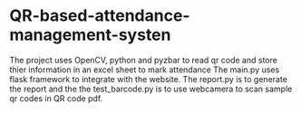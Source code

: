 # QR-based-attendance-management-systen
The project uses OpenCV, python and pyzbar to read qr code and store thier information in an excel sheet to mark attendance
The main.py uses flask framework to integrate with the website. The report.py is to generate the report and the the test_barcode.py is to use webcamera to scan sample qr codes in QR code pdf.
